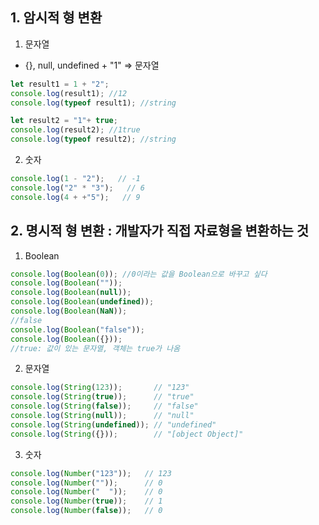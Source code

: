 ## 1. 암시적 형 변환

1. 문자열
- {}, null, undefined + "1" => 문자열

```jsx
let result1 = 1 + "2";
console.log(result1); //12
console.log(typeof result1); //string

let result2 = "1"+ true;
console.log(result2); //1true
console.log(typeof result2); //string
```

2. 숫자

```jsx
console.log(1 - "2");   // -1
console.log("2" * "3");   // 6
console.log(4 + +"5");   // 9
```

## 2. 명시적 형 변환 : 개발자가 직접 자료형을 변환하는 것

1. Boolean

```jsx
console.log(Boolean(0)); //0이라는 값을 Boolean으로 바꾸고 싶다
console.log(Boolean(""));
console.log(Boolean(null));
console.log(Boolean(undefined));
console.log(Boolean(NaN));
//false
console.log(Boolean("false"));
console.log(Boolean({}));
//true: 값이 있는 문자열, 객체는 true가 나옴
```

2. 문자열

```jsx
console.log(String(123));       // "123"
console.log(String(true));      // "true"
console.log(String(false));     // "false"
console.log(String(null));      // "null"
console.log(String(undefined)); // "undefined"
console.log(String({}));        // "[object Object]"
```

3. 숫자

```jsx
console.log(Number("123"));   // 123
console.log(Number(""));      // 0
console.log(Number("  "));    // 0
console.log(Number(true));    // 1
console.log(Number(false));   // 0
```